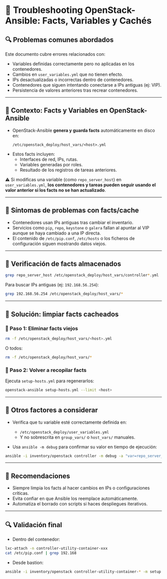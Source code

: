 # 🔧 Troubleshooting OpenStack-Ansible: Facts, Variables y Cachés

## 🔍 Problemas comunes abordados

Este documento cubre errores relacionados con:

- Variables definidas correctamente pero no aplicadas en los contenedores.
- Cambios en `user_variables.yml` que no tienen efecto.
- IPs desactualizadas o incorrectas dentro de contenedores.
- Contenedores que siguen intentando conectarse a IPs antiguas (ej: VIP).
- Persistencia de valores anteriores tras recrear contenedores.

---

## 🧹 Contexto: Facts y Variables en OpenStack-Ansible

- OpenStack-Ansible **genera y guarda facts** automáticamente en disco en:
  ```
  /etc/openstack_deploy/host_vars/<host>.yml
  ```
- Estos facts incluyen:
  - Interfaces de red, IPs, rutas.
  - Variables generadas por roles.
  - Resultado de los registros de tareas anteriores.

⚠️ Si modificas una variable (como `repo_server_host`) en `user_variables.yml`, **los contenedores y tareas pueden seguir usando el valor anterior si los facts no se han actualizado**.

---

## 🔢 Síntomas de problemas con facts/cache

- Contenedores usan IPs antiguas tras cambiar el inventario.
- Servicios como `pip`, `repo`, `keystone` o `galera` fallan al apuntar al VIP aunque se haya cambiado a una IP directa.
- El contenido de `/etc/pip.conf`, `/etc/hosts` o los ficheros de configuración siguen mostrando datos viejos.

---

## 🤖 Verificación de facts almacenados

```bash
grep repo_server_host /etc/openstack_deploy/host_vars/controller*.yml
```

Para buscar IPs antiguas (ej: `192.168.56.254`):

```bash
grep 192.168.56.254 /etc/openstack_deploy/host_vars/*
```

---

## 🚮 Solución: limpiar facts cacheados

### 🔄 Paso 1: Eliminar facts viejos

```bash
rm -f /etc/openstack_deploy/host_vars/<host>.yml
```

O todos:

```bash
rm -f /etc/openstack_deploy/host_vars/*
```

### 📂 Paso 2: Volver a recopilar facts

Ejecuta `setup-hosts.yml` para regenerarlos:

```bash
openstack-ansible setup-hosts.yml --limit <host>
```

---

## 🤔 Otros factores a considerar

- Verifica que tu variable esté correctamente definida en:
  - `/etc/openstack_deploy/user_variables.yml`
  - Y no sobrescrita en `group_vars/` o `host_vars/` manuales.

- Usa `ansible -m debug` para confirmar su valor en tiempo de ejecución:

```bash
ansible -i inventory/openstack controller -m debug -a "var=repo_server_host"
```

---

## 🔧 Recomendaciones

- Siempre limpia los facts al hacer cambios en IPs o configuraciones críticas.
- Evita confiar en que Ansible los reemplace automáticamente.
- Automatiza el borrado con scripts si haces despliegues iterativos.

---

## 🔍 Validación final

- Dentro del contenedor:

```bash
lxc-attach -n controller-utility-container-xxx
cat /etc/pip.conf | grep 192.168
```

- Desde bastion:

```bash
ansible -i inventory/openstack controller-utility-container-* -m setup -a "filter=ansible_all_ipv4_addresses"
```